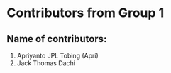 # Contributors from Group 1
## Name of contributors:
1. Apriyanto JPL Tobing (Apri)
2. Jack Thomas Dachi
